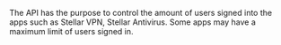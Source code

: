 The API has the purpose to control the amount of users signed into the apps such as Stellar VPN, Stellar Antivirus. Some apps may have a maximum limit of users signed in.
